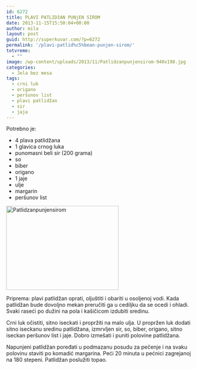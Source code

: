 ```yaml
---
id: 6272
title: PLAVI PATLIDžAN PUNjEN SIROM
date: 2013-11-15T15:50:04+00:00
author: mila
layout: post
guid: http://superkuvar.com/?p=6272
permalink: '/plavi-patlid%c5%bean-punjen-sirom/'
totvreme:
  - ""
image: /wp-content/uploads/2013/11/Patlidzanpunjensirom-940x198.jpg
categories:
  - Jela bez mesa
tags:
  - crni luk
  - origano
  - peršunov list
  - plavi patlidžan
  - sir
  - jaja
---
```

Potrebno je:

  * 4 plava patlidžana
  * 1 glavica crnog luka
  * punomasni beli sir (200 grama)
  * so
  * biber
  * origano
  * 1 jaje
  * ulje
  * margarin
  * peršunov list

[<img class="alignnone size-medium wp-image-6274" src="//superkuvar.com/wp-content/uploads/2013/11/Patlidzanpunjensirom-300x225.jpg" alt="Patlidzanpunjensirom" width="300" height="225" />](//superkuvar.com/wp-content/uploads/2013/11/Patlidzanpunjensirom.jpg)

Priprema: plavi patlidžan oprati, oljuštiti i obariti u osoljenoj vodi. Kada patlidžan bude dovoljno mekan preručiti ga u cediljku da se ocedi i ohladi. Svaki raseći po dužini na pola i kašičicom izdubiti sredinu.

Crni luk očistiti, sitno iseckati i propržiti na malo ulja. U propržen luk dodati sitno iseckanu sredinu patlidžana, izmrvljen sir, so, biber, origano, sitno iseckan peršunov list i jaje. Dobro izmešati i puniti polovine patlidžana.

Napunjeni patlidžan poređati u podmazanu posudu za pečenje i na svaku polovinu staviti po komadić margarina. Peći 20 minuta u pećnici zagrejanoj na 180 stepeni. Patlidžan poslužiti topao.